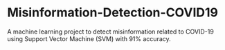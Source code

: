 # Misinformation-Detection-COVID19
A machine learning project to detect misinformation related to COVID-19 using Support Vector Machine (SVM) with 91% accuracy.
